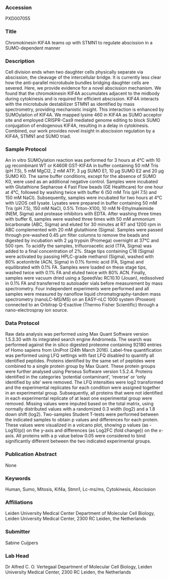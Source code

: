 ### Accession
PXD007055

### Title
Chromokinesin KIF4A teams up with STMN1 to regulate abscission in a SUMO-dependent manner

### Description
Cell division ends when two daughter cells physically separate via abscission, the cleavage of the intercellular bridge. It is currently less clear how the anti-parallel microtubule bundles bridging daughter cells are severed. Here, we provide evidence for a novel abscission mechanism. We found that the chromokinesin KIF4A accumulates adjacent to the midbody during cytokinesis and is required for efficient abscission. KIF4A interacts with the microtubule destabilizer STMN1 as identified by mass spectrometry, providing mechanistic insight. This interaction is enhanced by SUMOylation of KIF4A. We mapped lysine 460 in KIF4A as SUMO acceptor site and employed CRISPR-Cas9 mediated genome editing to block SUMO conjugation of endogenous KIF4A, resulting in a delay in cytokinesis. Combined, our work provides novel insight in abscission regulation by a KIF4A, STMN1 and SUMO triad.

### Sample Protocol
An in vitro SUMOylation reaction was performed for 3 hours at 4°C with 10 µg recombinant WT or K460R GST-KIF4A in buffer containing 50 mM Tris (pH 7.5), 5 mM MgCl2, 2 mM ATP, 3 µg SUMO E1, 10 µg SUMO E2 and 20 µg SUMO K0. The same buffer conditions, except for the absence of SUMO K0, were used as an additional negative control. Samples were incubated with Glutathione Sepharose 4 Fast Flow beads (GE Healthcare) for one hour at 4°C, followed by washing twice with buffer 6 (50 mM Tris (pH 7.5) and 150 mM NaCl). Subsequently, samples were incubated for two hours at 4°C with U2OS cell lysate. Lysates were prepared in buffer containing 50 mM Tris (pH 7.5), 150 mM NaCl, 0.5% Triton-X100, 10 mM N-Ethylmaleimide (NEM, Sigma) and protease inhibitors with EDTA. After washing three times with buffer 6, samples were washed three times with 50 mM ammonium bicarbonate (ABC, Sigma) and eluted for 30 minutes at RT and 1200 rpm in ABC complemented with 20 mM glutathione (Sigma).  Samples were passed through pre-washed 0.45 µm filter columns to remove the beads and digested by incubation with 2 µg trypsin (Promega) overnight at 37°C and 500 rpm. To acidify the samples, trifluoroacetic acid (TFA, Sigma) was added to a final concentration of 2%. Stage tips containing C18 (Sigma) were activated by passing HPLC-grade methanol (Sigma), washed with 80% acetonitrile (ACN, Sigma) in 0.1% formic acid (FA, Sigma) and equilibrated with 0.1% FA. Samples were loaded on these stage tips, washed twice with 0.1% FA and eluted twice with 80% ACN. Finally, samples were vacuum dried using a SpeedVac RC10.10 (Jouan), redissolved in 0.1% FA and transferred to autoloader vials before measurement by mass spectrometry. Four independent experiments were performed and all samples were measured by nanoflow liquid chromatography-tandem mass spectrometry (nanoLC-MS/MS) on an EASY-nLC 1000 system (Proxeon) connected to an Orbitrap Q-Exactive (Thermo Fisher Scientific) through a nano-electrospray ion source.

### Data Protocol
Raw data analysis was performed using Max Quant Software version 1.5.3.30 with its integrated search engine Andromeda. The search was performed against the in silico digested proteome containing 92180 entries of Homo sapiens from UniProt (24th March 2016). Label-free quantification was performed using LFQ settings with fast LFQ disabled to quantify all identified peptides. Proteins identified by the same set of peptides were combined to a single protein group by Max Quant. These protein groups were further analysed using Perseus Software version 1.5.2.4. Proteins identified in the categories ‘potential contaminant’, ‘reverse’ or ‘only identified by site’ were removed. The LFQ intensities were log2 transformed and the experimental replicates for each condition were assigned together in an experimental group. Subsequently, all proteins that were not identified in each experimental replicate of at least one experimental group were removed. Missing values were imputed based on the total matrix, using normally distributed values with a randomized 0.3 width (log2) and a 1.8 down shift (log2). Two-samples Student T-tests were performed between the indicated samples to obtain p values and differences for each protein. These values were visualized in a volcano plot, showing p values (as -Log10(p)) on the y-axis and differences (as Log2FC (fold change)) on the x-axis. All proteins with a p value below 0.05 were considered to bind significantly different between the two indicated experimental groups.

### Publication Abstract
None

### Keywords
Human, Sumo, Mitosis, Kif4a, Stmn1, Lc-ms/ms, Cytokinesis, Abscission

### Affiliations
Leiden University Medical Center
Department of Molecular Cell Biology, Leiden University Medical Center, 2300 RC Leiden, the Netherlands

### Submitter
Sabine Cuijpers

### Lab Head
Dr Alfred C. O. Vertegaal
Department of Molecular Cell Biology, Leiden University Medical Center, 2300 RC Leiden, the Netherlands


